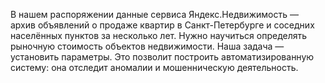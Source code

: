 В нашем распоряжении данные сервиса Яндекс.Недвижимость — архив объявлений о продаже квартир в Санкт-Петербурге и соседних населённых пунктов за несколько лет. 
Нужно научиться определять рыночную стоимость объектов недвижимости. 
Наша задача — установить параметры. Это позволит построить автоматизированную систему: она отследит аномалии и мошенническую деятельность.
